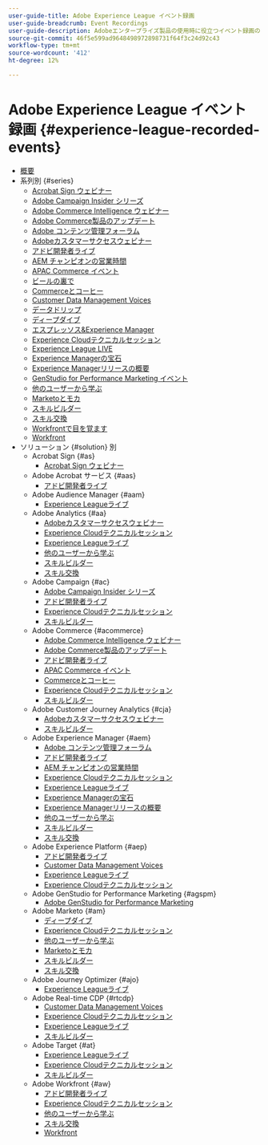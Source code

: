 ```yaml
---
user-guide-title: Adobe Experience League イベント録画
user-guide-breadcrumb: Event Recordings
user-guide-description: Adobeエンタープライズ製品の使用時に役立つイベント録画のコレクション
source-git-commit: 46f5e599ad9648498972898731f64f3c24d92c43
workflow-type: tm+mt
source-wordcount: '412'
ht-degree: 12%

---
```



# Adobe Experience League イベント録画 {#experience-league-recorded-events}

+ [概要](overview.md)
+ 系列別 {#series}
   + [Acrobat Sign ウェビナー ](https://experienceleague.adobe.com/docs/events/acrobat-sign-webinars/overview.html)
   + [Adobe Campaign Insider シリーズ ](https://experienceleague.adobe.com/docs/events/adobe-campaign-insider-recordings/overview.html)
   + [Adobe Commerce Intelligence ウェビナー ](https://experienceleague.adobe.com/docs/events/mbi-webinars-recordings/overview.html)
   + [Adobe Commerce製品のアップデート ](https://experienceleague.adobe.com/docs/events/adobe-commerce-product-update-recordings/overview.html)
   + [Adobe コンテンツ管理フォーラム ](https://experienceleague.adobe.com/docs/events/adobe-content-management-forum-recordings/overview.html)
   + [Adobeカスタマーサクセスウェビナー ](https://experienceleague.adobe.com/docs/events/adobe-customer-success-webinar-recordings/overview.html)
   + [アドビ開発者ライブ](https://experienceleague.adobe.com/docs/events/adobe-developers-live-recordings/overview.html)
   + [AEM チャンピオンの営業時間 ](https://experienceleague.adobe.com/docs/events/aem-champion-office-hours/overview.html)
   + [APAC Commerce イベント ](https://experienceleague.adobe.com/docs/events/apac-commerce-recordings/overview.html)
   + [ ビールの裏で ](https://experienceleague.adobe.com/docs/events/deep-dives-recordings/overview.html)
   + [Commerceとコーヒー ](https://experienceleague.adobe.com/docs/events/commerce-and-coffee-recordings/overview.html)
   + [Customer Data Management Voices](https://experienceleague.adobe.com/docs/events/customer-data-management-voices-recordings/overview.html?lang=ja)
   + [ データドリップ ](https://experienceleague.adobe.com/docs/events/deep-dives-recordings/overview.html)
   + [ ディープダイブ ](https://experienceleague.adobe.com/docs/events/deep-dives-recordings/overview.html)
   + [ エスプレッソス&amp;Experience Manager](https://experienceleague.adobe.com/docs/events/deep-dives-recordings/overview.html)
   + [Experience Cloudテクニカルセッション ](https://experienceleague.adobe.com/docs/events/tech-sessions/overview.html)
   + [Experience League LIVE](https://experienceleague.adobe.com/docs/events/experience-league-live-recordings/overview.html)
   + [Experience Managerの宝石 ](https://experienceleague.adobe.com/docs/events/experience-manager-gems-recordings/overview.html)
   + [Experience Managerリリースの概要 ](https://experienceleague.adobe.com/docs/events/aemcs-release-update-recordings/overview.html?lang=ja)
   + [GenStudio for Performance Marketing イベント ](https://experienceleague.adobe.com/docs/events/genstudio-for-performance-marketing-events/overview.html)
   + [ 他のユーザーから学ぶ ](https://experienceleague.adobe.com/docs/events/learn-from-your-peers-recordings/overview.html)
   + [Marketoとモカ ](https://experienceleague.adobe.com/docs/events/marketo-and-mochas-recordings/overview.html)
   + [ スキルビルダー ](https://experienceleague.adobe.com/docs/events/skill-builder-recordings/overview.html)
   + [ スキル交換 ](https://experienceleague.adobe.com/docs/events/the-skill-exchange-recordings/overview.html)
   + [Workfrontで目を覚ます ](https://experienceleague.adobe.com/docs/events/deep-dives-recordings/overview.html)
   + [Workfront](https://experienceleague.adobe.com/docs/events/workfront-recordings/overview.html)
+ ソリューション {#solution} 別
   + Acrobat Sign {#as}
      + [Acrobat Sign ウェビナー ](https://experienceleague.adobe.com/docs/events/acrobat-sign-webinars/overview.html)
   + Adobe Acrobat サービス {#aas}
      + [アドビ開発者ライブ](https://experienceleague.adobe.com/docs/events/adobe-developers-live-recordings/overview.html)
   + Adobe Audience Manager {#aam}
      + [Experience Leagueライブ ](https://experienceleague.adobe.com/docs/events/experience-league-live-recordings/overview.html)
   + Adobe Analytics {#aa}
      + [Adobeカスタマーサクセスウェビナー ](https://experienceleague.adobe.com/docs/events/adobe-customer-success-webinar-recordings/overview.html)
      + [Experience Cloudテクニカルセッション ](https://experienceleague.adobe.com/docs/events/tech-sessions/overview.html)
      + [Experience Leagueライブ ](https://experienceleague.adobe.com/docs/events/experience-league-live-recordings/overview.html)
      + [ 他のユーザーから学ぶ ](https://experienceleague.adobe.com/docs/events/learn-from-your-peers-recordings/overview.html)
      + [ スキルビルダー ](https://experienceleague.adobe.com/docs/events/skill-builder-recordings/overview.html)
      + [ スキル交換 ](https://experienceleague.adobe.com/docs/events/the-skill-exchange-recordings/overview.html)
   + Adobe Campaign {#ac}
      + [Adobe Campaign Insider シリーズ ](https://experienceleague.adobe.com/docs/events/adobe-campaign-insider-recordings/overview.html)
      + [アドビ開発者ライブ](https://experienceleague.adobe.com/docs/events/adobe-developers-live-recordings/overview.html)
      + [Experience Cloudテクニカルセッション ](https://experienceleague.adobe.com/docs/events/tech-sessions/overview.html)
      + [ スキルビルダー ](https://experienceleague.adobe.com/docs/events/skill-builder-recordings/overview.html)
   + Adobe Commerce {#acommerce}
      + [Adobe Commerce Intelligence ウェビナー ](https://experienceleague.adobe.com/docs/events/mbi-webinars-recordings/overview.html)
      + [Adobe Commerce製品のアップデート ](https://experienceleague.adobe.com/docs/events/adobe-commerce-product-update-recordings/overview.html)
      + [アドビ開発者ライブ](https://experienceleague.adobe.com/docs/events/adobe-developers-live-recordings/overview.html)
      + [APAC Commerce イベント ](https://experienceleague.adobe.com/docs/events/apac-commerce-recordings/overview.html)
      + [Commerceとコーヒー ](https://experienceleague.adobe.com/docs/events/commerce-and-coffee-recordings/overview.html)
      + [Experience Cloudテクニカルセッション ](https://experienceleague.adobe.com/docs/events/tech-sessions/overview.html)
      + [ スキルビルダー ](https://experienceleague.adobe.com/docs/events/skill-builder-recordings/overview.html)
   + Adobe Customer Journey Analytics {#cja}
      + [Adobeカスタマーサクセスウェビナー ](https://experienceleague.adobe.com/docs/events/adobe-customer-success-webinar-recordings/overview.html)
      + [ スキルビルダー ](https://experienceleague.adobe.com/docs/events/skill-builder-recordings/overview.html)
   + Adobe Experience Manager {#aem}
      + [Adobe コンテンツ管理フォーラム ](https://experienceleague.adobe.com/docs/events/adobe-content-management-forum-recordings/overview.html)
      + [アドビ開発者ライブ](https://experienceleague.adobe.com/docs/events/adobe-developers-live-recordings/overview.html)
      + [AEM チャンピオンの営業時間 ](https://experienceleague.adobe.com/docs/events/aem-champion-office-hours/overview.html)
      + [Experience Cloudテクニカルセッション ](https://experienceleague.adobe.com/docs/events/tech-sessions/overview.html)
      + [Experience Leagueライブ ](https://experienceleague.adobe.com/docs/events/experience-league-live-recordings/overview.html)
      + [Experience Managerの宝石 ](https://experienceleague.adobe.com/docs/events/experience-manager-gems-recordings/overview.html)
      + [Experience Managerリリースの概要 ](https://experienceleague.adobe.com/docs/events/aemcs-release-update-recordings/overview.html?lang=ja)
      + [ 他のユーザーから学ぶ ](https://experienceleague.adobe.com/docs/events/learn-from-your-peers-recordings/overview.html)
      + [ スキルビルダー ](https://experienceleague.adobe.com/docs/events/skill-builder-recordings/overview.html)
      + [ スキル交換 ](https://experienceleague.adobe.com/docs/events/the-skill-exchange-recordings/overview.html)
   + Adobe Experience Platform {#aep}
      + [アドビ開発者ライブ](https://experienceleague.adobe.com/docs/events/adobe-developers-live-recordings/overview.html)
      + [Customer Data Management Voices](https://experienceleague.adobe.com/docs/events/customer-data-management-voices-recordings/overview.html?lang=ja)
      + [Experience Leagueライブ ](https://experienceleague.adobe.com/docs/events/experience-league-live-recordings/overview.html)
      + [Experience Cloudテクニカルセッション ](https://experienceleague.adobe.com/docs/events/tech-sessions/overview.html)
   + Adobe GenStudio for Performance Marketing {#agspm}
      + [Adobe GenStudio for Performance Marketing](https://experienceleague.adobe.com/docs/events/genstudio-for-performance-marketing-events/overview.html)
   + Adobe Marketo {#am}
      + [ ディープダイブ ](https://experienceleague.adobe.com/docs/events/deep-dives-recordings/overview.html)
      + [Experience Cloudテクニカルセッション ](https://experienceleague.adobe.com/docs/events/tech-sessions/overview.html)
      + [ 他のユーザーから学ぶ ](https://experienceleague.adobe.com/docs/events/learn-from-your-peers-recordings/overview.html)
      + [Marketoとモカ ](https://experienceleague.adobe.com/docs/events/marketo-and-mochas-recordings/overview.html)
      + [ スキルビルダー ](https://experienceleague.adobe.com/docs/events/skill-builder-recordings/overview.html)
      + [ スキル交換 ](https://experienceleague.adobe.com/docs/events/the-skill-exchange-recordings/overview.html)
   + Adobe Journey Optimizer {#ajo}
      + [Experience Leagueライブ ](https://experienceleague.adobe.com/docs/events/experience-league-live-recordings/overview.html)
   + Adobe Real-time CDP {#rtcdp}
      + [Customer Data Management Voices](https://experienceleague.adobe.com/docs/events/customer-data-management-voices-recordings/overview.html?lang=ja)
      + [Experience Cloudテクニカルセッション ](https://experienceleague.adobe.com/docs/events/tech-sessions/overview.html)
      + [Experience Leagueライブ ](https://experienceleague.adobe.com/docs/events/experience-league-live-recordings/overview.html)
      + [ スキルビルダー ](https://experienceleague.adobe.com/docs/events/skill-builder-recordings/overview.html)
   + Adobe Target {#at}
      + [Experience Leagueライブ ](https://experienceleague.adobe.com/docs/events/experience-league-live-recordings/overview.html)
      + [Experience Cloudテクニカルセッション ](https://experienceleague.adobe.com/docs/events/tech-sessions/overview.html)
      + [ スキルビルダー ](https://experienceleague.adobe.com/docs/events/skill-builder-recordings/overview.html)
   + Adobe Workfront {#aw}
      + [アドビ開発者ライブ](https://experienceleague.adobe.com/docs/events/adobe-developers-live-recordings/overview.html)
      + [Experience Cloudテクニカルセッション ](https://experienceleague.adobe.com/docs/events/tech-sessions/overview.html)
      + [ 他のユーザーから学ぶ ](https://experienceleague.adobe.com/docs/events/learn-from-your-peers-recordings/overview.html)
      + [ スキル交換 ](https://experienceleague.adobe.com/docs/events/the-skill-exchange-recordings/overview.html)
      + [Workfront](https://experienceleague.adobe.com/docs/events/workfront-recordings/overview.html)